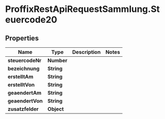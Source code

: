 # ProffixRestApiRequestSammlung.Steuercode20

## Properties
Name | Type | Description | Notes
------------ | ------------- | ------------- | -------------
**steuercodeNr** | **Number** |  | 
**bezeichnung** | **String** |  | 
**erstelltAm** | **String** |  | 
**erstelltVon** | **String** |  | 
**geaendertAm** | **String** |  | 
**geaendertVon** | **String** |  | 
**zusatzfelder** | **Object** |  | 


